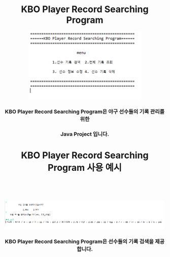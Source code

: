 <h1 align="center">KBO Player Record Searching Program</h1>

<div align="center">
<img src="image/recSearch.png"/>
</div>
  

<h3 align="center">KBO Player Record Searching Program은 야구 선수들의 기록 관리를 위한</h3> 

<h3 align="center">Java Project 입니다.</h3>

<h1 align="center">KBO Player Record Searching Program 사용 예시</h1>
<br>
<br>
<br>
<br>
<div align="center">
<img src="image/recSearch2.png"/>
</div>

<h3 align="center">KBO Player Record Searching Program은 선수들의 기록 검색을 제공합니다.</h3> 
